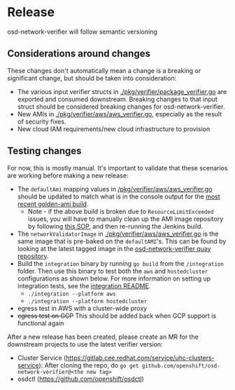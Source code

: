 # Release

osd-network-verifier will follow semantic versioning

## Considerations around changes

These changes don't automatically mean a change is a breaking or significant change, but should be taken into consideration:

* The various input verifier structs in [./pkg/verifier/package_verifier.go](./pkg/verifier/package_verifier.go) are exported and consumed downstream. Breaking changes to that input struct should be considered breaking changes for osd-network-verifier.
* New AMIs in [./pkg/verifier/aws/aws_verifier.go](./pkg/verifier/aws/aws_verifier.go), especially as the result of security fixes.
* New cloud IAM requirements/new cloud infrastructure to provision

## Testing changes

For now, this is mostly manual. It's important to validate that these scenarios are working before making a new release:

* The `defaultAmi` mapping values in [/pkg/verifier/aws/aws_verifier.go](./pkg/verifier/aws/aws_verifier.go) should be updated to match what is in the console output for the [most recent golden-ami build](https://ci.int.devshift.net/job/gl-build-master-osd-network-verifier-golden-ami-packer/).
  * Note - if the above build is broken due to `ResourceLimitExceeded` issues, you will have to manually clean up the AMI image repository by following [this SOP](https://github.com/openshift/ops-sop/blob/master/v4/howto/network-verifier/clean-golden-ami.md), and then re-running the Jenkins build.
* The `networkValidatorImage` in [./pkg/verifier/aws/aws_verifier.go](./pkg/verifier/aws/aws_verifier.go) is the same image that is pre-baked on the `defaultAMI`'s. This can be found by looking at the latest tagged image in the [osd-network-verifier quay repository](https://quay.io/repository/app-sre/osd-network-verifier?tab=tags&tag=latest).
* Build the `integration` binary by running `go build` from the `/integration` folder. Then use this binary to test both the `aws` and `hostedcluster` configurations as shown below. For more information on setting up integration tests, see the [integration README](./integration/README.md).
  * `./integration --platform aws`
  * `./integration --platform hostedcluster`
* egress test in AWS with a cluster-wide proxy
* ~~egress test on GCP~~ This should be added back when GCP support is functional again

After a new release has been created, please create an MR for the downstream projects to use the latest verifier version:

* Cluster Service (https://gitlab.cee.redhat.com/service/uhc-clusters-service): After cloning the repo, do `go get github.com/openshift/osd-network-verifier@<the new tag>`
* osdctl (https://github.com/openshift/osdctl)

